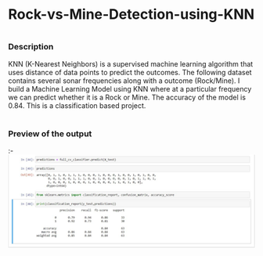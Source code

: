 # Rock-vs-Mine-Detection-using-KNN
# <h3> Description </h3> KNN (K-Nearest Neighbors) is a supervised machine learning algorithm that uses distance of data points to predict the outcomes. The following dataset contains several sonar frequencies along with a outcome (Rock/Mine). I build a Machine Learning Model using KNN where at a particular frequency we can predict whether it is a Rock or Mine. The accuracy of the model is 0.84. This is a classification based project.
# <h3>Preview of the output</h3> :- <img src="https://raw.githubusercontent.com/varunkhambayate/Rock-vs-Mine-Detection-using-KNN/main/KNN%20Predictions.JPG">
